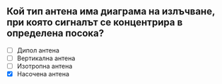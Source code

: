 ## Кой тип антена има диаграма на излъчване, при която сигналът се концентрира в определена посока?

<!-- Верният отговор е отбелязан с [X] -->

- [ ] Дипол антена
- [ ] Вертикална антена
- [ ] Изотропна антена
- [X] Насочена антена
